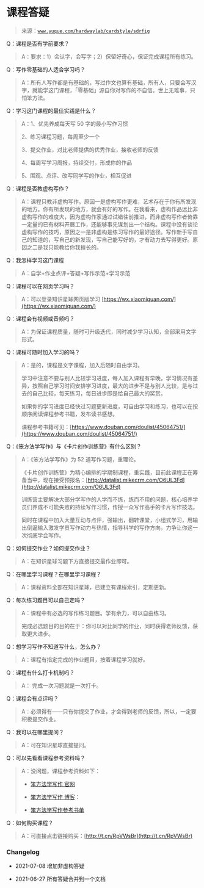 # 课程答疑

> 来源：[`www.yuque.com/hardwaylab/cardstyle/sdrfig`](https://www.yuque.com/hardwaylab/cardstyle/sdrfig)



Q：课程是否有学前要求？ 

> A：要求：1）会认字，会写字；2）保留好奇心，保证完成课程所有练习。 

Q：写作零基础的人适合学习吗？ 

> A：所有人写作都是有基础的，写过作文也算有基础，所有人，只要会写汉字，就能学这门课程，「零基础」源自你对写作的不自信。世上无难事，只怕笨方法。 

Q：学习这门课程的最佳实践是什么？ 

> A：1、优先养成每天写 50 字的最小写作习惯 
> 
> 2、练习课程习题，每周至少一个 
> 
> 3、提交作业，对比老师提供的优秀作业，接收老师的反馈 
> 
> 4、每周写学习周报，持续交付，形成你的作品 
> 
> 5、围观、点评、改写同学写的作业，相互促进 

Q：课程是否教虚构写作？ 

> A：课程只教非虚构写作。原因一是虚构写作更难，艺术存在于你有所发现的地方。你有所发现的地方，就会有好的写作。在我看来，虚构作品远比非虚构写作的难度大，因为虚构作家通过试错往前推进，而非虚构写作者倚靠一定量的已有材料开展工作，还能够事先谋划出一个结构。课程中没有谈论虚构写作的技巧，原因之一是非虚构是练习写作的最好途径。写作新手写自己的知道的，写自己的新发现，写自己能写好的，才有动力去写得更好。原因之二是我只能教给你我擅长的。 

Q：我怎样学习这门课程 

> A：自学+作业点评+答疑+写作示范+学习示范 

Q：课程可以在网页学习吗？ 

> A：可以登录知识星球网页版学习 [https://wx.xiaomiquan.com/](https://wx.xiaomiquan.com/) 

Q：课程会有视频或音频吗？ 

> A：为保证课程质量，随时可升级迭代，同时减少学习认知，全部采用文字形式。 

Q：课程可随时加入学习的吗？ 

> A：是的，课程是文字课程，加入后随时自由学习。 
> 
> 学习中注意不要与别人比较学习进度，每人加入课程有早晚，学习情况有差异，按照自己学习时间安排学习进度，最大的进步不是与别人比较，是与过去的自己比较，每天练习，每日进步即是给自己最大的奖赏。 
> 
> 如果你的学习进度已经快过习题更新进度，可自由学习和练习，也可以在按顺序阅读课程参考书籍，发布读书感想。 
> 
> 课程参考书籍可见：[https://www.douban.com/doulist/45064751/](https://www.douban.com/doulist/45064751/) 

Q：《笨方法学写作》与《卡片创作训练营》有什么区别？ 

> A：《笨方法学写作》为 52 道写作习题，重理论。 
> 
> 《卡片创作训练营》为精心编排的学期制课程，重实践，目前此课程正在筹备当中，现在接受预报名：[http://datalist.mikecrm.com/O6UL3Fd](http://datalist.mikecrm.com/O6UL3Fd) 
> 
> 训练营主要解决大部分学写作的人学而不练，练而不用的问题，核心培养学员们养成不可能失败的持续写作习惯，传授一众写作高手的卡片写作技法。 
> 
> 同时在课程中加入大量互动与点评，强输出，翻转课堂，小组式学习，用输出倒逼输入激发学员写作动力与热情，指导科学的写作方向，力争让你这一次彻底学会写作。 

Q：如何提交作业？如何提交作业？ 

> A：在知识星球习题下方直接提交最作业即可。 

Q：在哪里学习课程？在哪里学习课程？ 

> A：课程资料全部在知识星球，已建立有课程索引，定期更新。 

Q：每次练习题目可以自己定吗？

> A：课程中有必选的写作练习题目。学有余力，可以自由练习。 
> 
> 完成必选题目的目的在于：你可以对比同学的作业，同时获得老师反馈，获取更大进步。 

Q：想学习写作不知道写什么，怎么办？

> A：课程有指定完成的作业题目，按着课程学习就好。 

Q：课程有什么打卡机制吗？ 

> A： 完成一次习题就是一次打卡。 

Q：课程会有点评吗？

> A：必须得有——只有你提交了作业，才会得到老师的反馈，所以，一定要积极提交作业。 

Q：我可以在哪里提问？ 

> A：可在知识星球直接提问。 

Q：可以先看看课程参考资料吗？ 

> A：没问题，课程参考资料如下： 
> 
> +   [笨方法学写作 官网](http://www.LearnWritingTheHardWay.cn) 
> 
> +   [笨方法学写作 博客](http://www.cnfeat.com)： 
> 
> +   [笨方法学写作参考书单](https://www.douban.com/doulist/45064751/) 

Q：如何购买课程？ 

> A：可直接点击链接购买：[http://t.cn/RpVWsBr](http://t.cn/RpVWsBr) 

###  

 

### Changelog

 

+   2021-07-08 增加非虚构答疑 

+   2021-06-27 所有答疑合并到一个文档